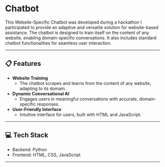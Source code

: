 # Chatbot

This Website-Specific Chatbot was developed during a hackathon I participated to provide an adaptive and versatile solution for website-based assistance. 
The chatbot is designed to train itself on the content of any website, enabling domain-specific conversations. It also includes standard chatbot functionalities for seamless user interaction.

---
## 📋 **Features**
- **Website Training**  
  - The chatbot scrapes and learns from the content of any website, adapting to its domain.  
- **Dynamic Conversational AI**  
  - Engages users in meaningful conversations with accurate, domain-specific responses.  
- **User-Friendly Interface**  
  - Intuitive interface for users, built with HTML and JavaScript.  

---
## 💻 **Tech Stack**
- Backend: Python   
- Frontend: HTML, CSS, JavaScript   
---

